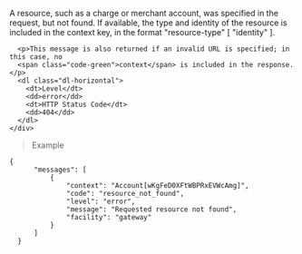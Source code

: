 <div class="method-area">
  <div class="method-copy">
    <div class="method-copy-padding">
      <p>A resource, such as a charge or merchant account, was specified in the
      request, but not found. If available, the type and identity of the resource
      is included in the <span class="code-green">context</span> key, in the format <span class="code-green">"resource-type" [ "identity" ]</span>.</p>

      <p>This message is also returned if an invalid URL is specified; in this case, no
      <span class="code-green">context</span> is included in the response.</p>
      <dl class="dl-horizontal">
        <dt>Level</dt>
        <dd>error</dd>
        <dt>HTTP Status Code</dt>
        <dd>404</dd>
      </dl>
    </div>
  </div>

  <blockquote><p>Example</p></blockquote>

  <pre><code class="json">{
      "messages": [
          {
              "context": "Account[wKgFeD0XFtWBPRxEVWcAmg]",
              "code": "resource_not_found",
              "level": "error",
              "message": "Requested resource not found",
              "facility": "gateway"
          }
      ]
  }</code>
  </pre>
</div>
